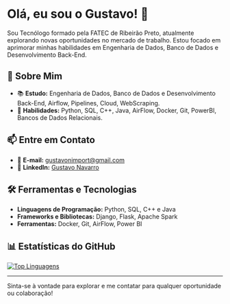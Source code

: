 # Olá, eu sou o Gustavo! 👋

Sou Tecnólogo formado pela FATEC de Ribeirão Preto, atualmente explorando novas oportunidades no mercado de trabalho. Estou focado em aprimorar minhas habilidades em Engenharia de Dados, Banco de Dados e Desenvolvimento Back-End.

## 🚀 Sobre Mim

- 📚 **Estudo:** Engenharia de Dados, Banco de Dados e Desenvolvimento Back-End, Airflow, Pipelines, Cloud, WebScraping.
- 🔧 **Habilidades:** Python, SQL, C++, Java,  AirFlow, Docker, Git, PowerBI, Bancos de Dados Relacionais.

## 📫 Entre em Contato

- 📧 **E-mail:** gustavonimport@gmail.com
- 💼 **LinkedIn:** [Gustavo Navarro](https://www.linkedin.com/in/gustavo-navarro-felix/?trk=opento_sprofile_details)

## 🛠️ Ferramentas e Tecnologias

- **Linguagens de Programação:** Python, SQL, C++ e Java
- **Frameworks e Bibliotecas:** Django, Flask, Apache Spark
- **Ferramentas:** Docker, Git, AirFlow, Power BI

## 📊 Estatísticas do GitHub

[![Top Linguagens](https://github-readme-stats.vercel.app/api/top-langs/?username=GustavoNav&layout=compact)](https://github.com/anuraghazra/github-readme-stats)

---

Sinta-se à vontade para explorar e me contatar para qualquer oportunidade ou colaboração!
